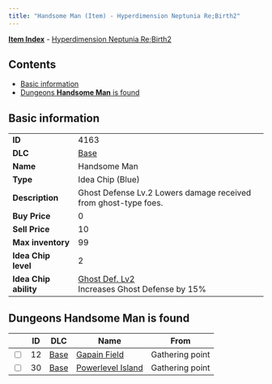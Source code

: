 ```yaml
---
title: "Handsome Man (Item) - Hyperdimension Neptunia Re;Birth2"
---
```


[**Item Index**](/neptunia/rb2/item/index.html) - [Hyperdimension Neptunia Re;Birth2](/neptunia/rb2)

## Contents

- [Basic information](#basic-information)
- [Dungeons **Handsome Man** is found](#dungeons-handsome-man-is-found)

## Basic information

|   |   |
| -- | -- |
| **ID** | 4163 |
| **DLC** | [Base](/neptunia/rb2/dlc/0-base.html) |
| **Name** | Handsome Man |
| **Type** | Idea Chip (Blue) |
| **Description** | Ghost Defense Lv.2 Lowers damage received from ghost-type foes. |
| **Buy Price** | 0 |
| **Sell Price** | 10 |
| **Max inventory** | 99 |
| **Idea Chip level** | 2 |
| **Idea Chip ability** | [Ghost Def. Lv2](/neptunia/rb2/ability/0-9562-ghost-def-lv2.html)<br />Increases Ghost Defense by 15% |

## Dungeons **Handsome Man** is found

|    | ID | DLC | Name | From |
| -- | -- | --- | ---- | ---- |
| <input type="checkbox" id="rb2-dungeon-0-12" class="trackbox" /> | 12 | [Base](/neptunia/rb2/dlc/0-base.html) | [Gapain Field](/neptunia/rb2/dungeon/0-12-gapain-field.html) | Gathering point |
| <input type="checkbox" id="rb2-dungeon-0-30" class="trackbox" /> | 30 | [Base](/neptunia/rb2/dlc/0-base.html) | [Powerlevel Island](/neptunia/rb2/dungeon/0-30-powerlevel-island.html) | Gathering point |